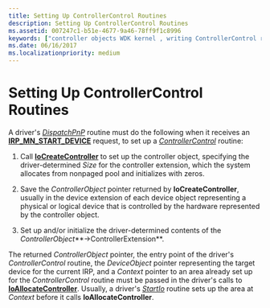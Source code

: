 ```yaml
---
title: Setting Up ControllerControl Routines
description: Setting Up ControllerControl Routines
ms.assetid: 007247c1-b51e-4677-9a46-78ff9f1c8996
keywords: ["controller objects WDK kernel , writing ControllerControl routines", "ControllerControl routines, writing", "ControllerControl routines, setting up"]
ms.date: 06/16/2017
ms.localizationpriority: medium
---
```


# Setting Up ControllerControl Routines





A driver's [*DispatchPnP*](https://docs.microsoft.com/windows-hardware/drivers/ddi/wdm/nc-wdm-driver_dispatch) routine must do the following when it receives an [**IRP\_MN\_START\_DEVICE**](https://docs.microsoft.com/windows-hardware/drivers/kernel/irp-mn-start-device) request, to set up a [*ControllerControl*](https://msdn.microsoft.com/library/windows/hardware/ff542049) routine:

1.  Call [**IoCreateController**](https://docs.microsoft.com/windows-hardware/drivers/ddi/ntddk/nf-ntddk-iocreatecontroller) to set up the controller object, specifying the driver-determined *Size* for the controller extension, which the system allocates from nonpaged pool and initializes with zeros.

2.  Save the *ControllerObject* pointer returned by **IoCreateController**, usually in the device extension of each device object representing a physical or logical device that is controlled by the hardware represented by the controller object.

3.  Set up and/or initialize the driver-determined contents of the *ControllerObject***-&gt;ControllerExtension**.

The returned *ControllerObject* pointer, the entry point of the driver's *ControllerControl* routine, the *DeviceObject* pointer representing the target device for the current IRP, and a *Context* pointer to an area already set up for the *ControllerControl* routine must be passed in the driver's calls to [**IoAllocateController**](https://docs.microsoft.com/windows-hardware/drivers/ddi/ntddk/nf-ntddk-ioallocatecontroller). Usually, a driver's [*StartIo*](https://docs.microsoft.com/windows-hardware/drivers/ddi/wdm/nc-wdm-driver_startio) routine sets up the area at *Context* before it calls **IoAllocateController**.

 

 




